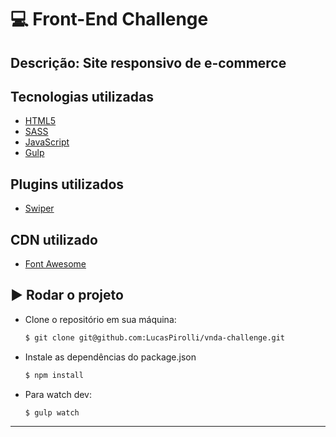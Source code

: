 # :computer: Front-End Challenge

Descrição:
Site responsivo de e-commerce
---

## Tecnologias utilizadas

- [HTML5](#)
- [SASS](https://sass-lang.com)
- [JavaScript](https://www.javascript.com)
- [Gulp](https://gulpjs.com)

## Plugins utilizados

- [Swiper](https://swiperjs.com)

## CDN utilizado

- [Font Awesome](https://fontawesome.com/icons)

## :arrow_forward: Rodar o projeto

- Clone o repositório em sua máquina:
    ```sh
    $ git clone git@github.com:LucasPirolli/vnda-challenge.git
    ```
- Instale as dependências do package.json
    ```sh
    $ npm install
    ```
- Para watch dev:
    ```sh
    $ gulp watch
    ```
---
